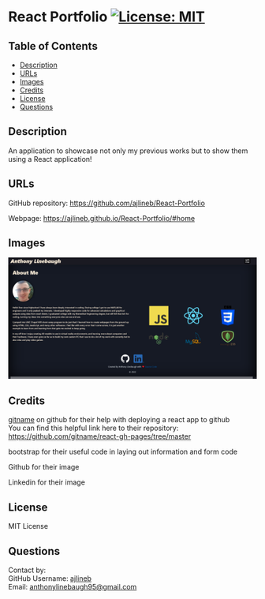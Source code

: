 # React Portfolio [![License: MIT](https://img.shields.io/badge/License-MIT-yellow.svg)](https://opensource.org/licenses/MIT)

## Table of Contents

- [Description](#description)
- [URLs](#urls)
- [Images](#images)
- [Credits](#credits)
- [License](#license)
- [Questions](#questions)

## Description

An application to showcase not only my previous works but to show them using a React application!

## URLs

GitHub repository: https://github.com/ajlineb/React-Portfolio

Webpage: https://ajlineb.github.io/React-Portfolio/#home

## Images

![alt website](./src/images/webpage.png)

## Credits

[gitname](https://github.com/gitname) on github for their help with deploying a react app to github  
You can find this helpful link here to their repository: https://github.com/gitname/react-gh-pages/tree/master

bootstrap for their useful code in laying out information and form code

Github for their image

Linkedin for their image

## License

MIT License

## Questions

Contact by:  
GitHub Username: [ajlineb](https://github.com/ajlineb)  
Email: anthonylinebaugh95@gmail.com
